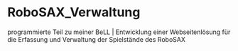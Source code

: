 # RoboSAX_Verwaltung
programmierte Teil zu meiner BeLL | Entwicklung einer Webseitenlösung für die Erfassung und Verwaltung der Spielstände des RoboSAX
